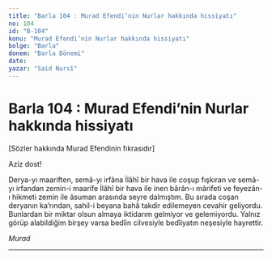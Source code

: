 ```yaml
---
title: "Barla 104 : Murad Efendi’nin Nurlar hakkında hissiyatı"
no: 104
id: "B-104"
konu: "Murad Efendi’nin Nurlar hakkında hissiyatı"
bolge: "Barla"
donem: "Barla Dönemi"
date: 
yazar: "Said Nursî"
---
```


# Barla 104 : Murad Efendi’nin Nurlar hakkında hissiyatı

<p class="takdim">[Sözler hakkında Murad Efendinin fıkrasıdır]</p>

Aziz dost!

Derya-yı maariften, semâ-yı irfâna İlâhî bir hava ile coşup fışkıran ve semâ-yı irfandan zemin-i maarife İlâhî bir hava ile inen bârân-ı mârifeti ve feyezân-ı hikmeti zemin ile âsuman arasında seyre dalmıştım. Bu sırada coşan deryanın ka’rından, sahil-i beyana bahâ takdir edilemeyen cevahir geliyordu. Bunlardan bir miktar olsun almaya iktidarım gelmiyor ve gelemiyordu. Yalnız görüp alabildiğim birşey varsa bedîin cilvesiyle bedîiyatın neşesiyle hayrettir.

*Murad*

***
